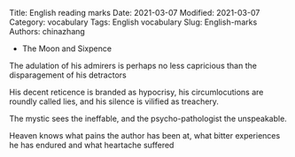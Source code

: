 Title: English reading marks
Date: 2021-03-07 
Modified: 2021-03-07 
Category: vocabulary
Tags: English vocabulary
Slug: English-marks
Authors: chinazhang

- The Moon and Sixpence

The adulation of his admirers is perhaps no less capricious than the disparagement of his detractors

His decent reticence is branded as hypocrisy, his circumlocutions are roundly called lies, and his silence is vilified as treachery.

The mystic sees the ineffable, and the psycho-pathologist the unspeakable.

Heaven knows what pains the author has been at, what bitter experiences he has endured and what heartache suffered
